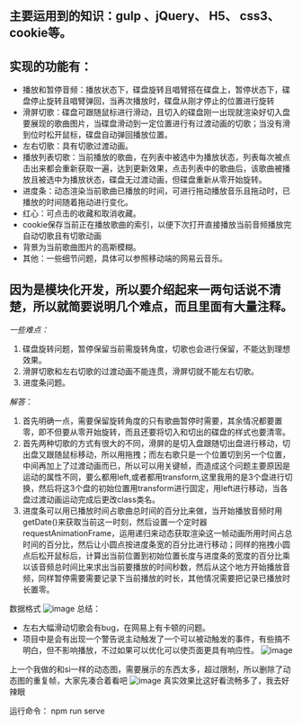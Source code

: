 
## 主要运用到的知识：gulp 、jQuery、 H5、 css3、 cookie等。


## **实现的功能有：**

-  播放和暂停音频：播放状态下，碟盘旋转且唱臂搭在碟盘上，暂停状态下，碟盘停止旋转且唱臂弹回，当再次播放时，碟盘从刚才停止的位置进行旋转
- 滑屏切歌：碟盘可跟随鼠标进行滑动，且切入的碟盘刚一出现就渲染好切入盘要展现的歌曲图片，当碟盘滑动到一定位置进行有过渡动画的切歌；当没有滑到位时松开鼠标，碟盘自动弹回播放位置。
-  左右切歌：具有切歌过渡动画。
-  播放列表切歌：当前播放的歌曲，在列表中被选中为播放状态，列表每次被点击出来都会重新获取一遍，达到更新效果，点击列表中的歌曲后，该歌曲被播放且被选中为播放状态，碟盘无过渡动画，但碟盘重新从零开始旋转。
-  进度条：动态渲染当前歌曲已播放的时间，可进行拖动播放音乐且拖动时，已播放的时间随着拖动进行变化。
-  红心：可点击的收藏和取消收藏。
-  cookie保存当前正在播放歌曲的索引，以便下次打开直接播放当前音频播放完自动切歌且有切歌动画
-  背景为当前歌曲图片的高斯模糊。
- 其他：一些细节问题，具体可以参照移动端的网易云音乐。

## **因为是模块化开发，所以要介绍起来一两句话说不清楚，所以就简要说明几个难点，而且里面有大量注释。**

*一些难点：*

 1. 碟盘旋转问题，暂停保留当前需旋转角度，切歌也会进行保留，不能达到理想效果。
 2. 滑屏切歌和左右切歌的过渡动画不能连贯，滑屏切就不能左右切歌。
 3. 进度条问题。

 *解答*：
1. 首先明确一点，需要保留旋转角度的只有歌曲暂停时需要，其余情况都要置零，即不但要从零开始旋转，而且还要将切入和切出的碟盘的样式也要清零。
2. 首先两种切歌的方式有很大的不同，滑屏的是切入盘跟随切出盘进行移动，切出盘又跟随鼠标移动，所以用拖拽；而左右歌只是一个位置切到另一个位置，中间再加上了过渡动画而已，所以可以用关键帧，而造成这个问题主要原因是运动的属性不同，要么都用left,或者都用transform,这里我用的是3个盘进行切换，然后将这3个盘的初始位置用transform进行固定，用left进行移动，当各盘过渡动画运动完成后更改class类名。
3. 进度条可以用已播放时间占歌曲总时间的百分比来做，当开始播放音频时用getDate()来获取当前这一时刻，然后设置一个定时器requestAnimationFrame，运用递归来动态获取渲染这一帧动画所用时间占总时间的百分比，然后让小圆点按进度条宽的百分比进行移动；同样的拖拽小圆点后松开鼠标后，计算出当前位置到初始位置长度与进度条的宽度的百分比乘以该音频总时间比来求出当前要播放的时间秒数，然后从这个地方开始播放音频，同样暂停需要需要记录下当前播放的时长，其他情况需要把记录已播放时长置零。



数据格式
![image](https://img-blog.csdnimg.cn/20201005224810303.PNG?x-oss-process=image/watermark,type_ZmFuZ3poZW5naGVpdGk,shadow_10,text_aHR0cHM6Ly9ibG9nLmNzZG4ubmV0L1poaXFpYW5nX1hpb25n,size_16,color_FFFFFF,t_70#pic_center)
总结：
	
 - 左右大幅滑动切歌会有bug，在网易上有卡顿的问题。
 - 项目中是会有出现一个警告说主动触发了一个可以被动触发的事件，有些搞不明白，但不影响播放，不过如果可以优化可以使页面更具有响应性。
![image](https://img-blog.csdnimg.cn/2020100523562727.PNG#pic_center)

上一个我做的和si一样的动态图，需要展示的东西太多，超过限制，所以删除了动态图的重复帧，大家先凑合着看吧
![image](https://img-blog.csdnimg.cn/20201006003144188.gif#pic_center)
真实效果比这好看流畅多了，我去好辣眼


运行命令：
npm run serve









































